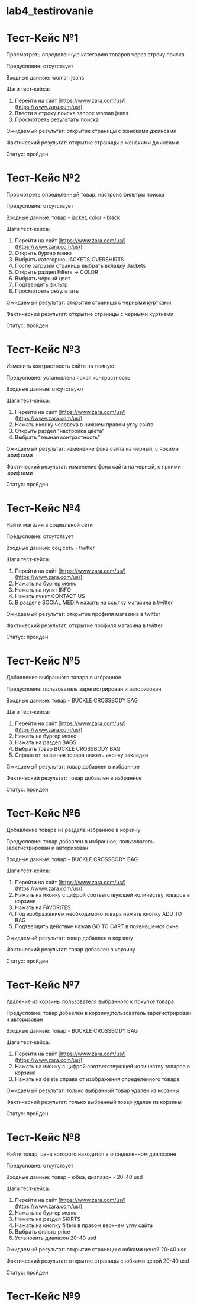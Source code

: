 # lab4_testirovanie
# Тест-Кейс №1

Просмотреть определенную категорию товаров через строку поиска

Предусловие: отсутствует

Входные данные: woman jeans

Шаги тест-кейса:
1. Перейти на сайт [https://www.zara.com/us/](https://www.zara.com/us/)
2. Ввести в строку поиска запрос woman jeans
3. Просмотреть результаты поиска

Ожидаемый результат: открытие страницы с женскими джинсами 

Фактический результат: открытие страницы с женскими джинсами

Статус: пройден

# Тест-Кейс №2

Просмотреть определенный товар, настроив фильтры поиска

Предусловие: отсутствует

Входные данные: товар - jacket, color - black

Шаги тест-кейса:
1. Перейти на сайт [https://www.zara.com/us/](https://www.zara.com/us/)
2. Открыть бургер меню
3. Выбрать категорию JACKETS|OVERSHIRTS
4. После загрузки страницы выбрать вкладку Jackets
5. Открыть раздел Filters -> COLOR
6. Выбрать черный цвет 
7. Подтвердить фильтр
8. Просмотреть результаты

Ожидаемый результат: открытие страницы с черными куртками 

Фактический результат: открытие страницы с черными куртками 

Статус: пройден

# Тест-Кейс №3

Изменить контрастность сайта на темную

Предусловие: установлена яркая контрастность

Входные данные: отсутствуют

Шаги тест-кейса:
1. Перейти на сайт [https://www.zara.com/us/](https://www.zara.com/us/)
2. Нажать иконку человека в нижнем правом углу сайта
3. Открыть раздел "настройка цвета"
4. Выбрать "темная контрастность"

Ожидаемый результат: изменение фона сайта на черный, с яркими шрифтами

Фактический результат: изменение фона сайта на черный, с яркими шрифтами

Статус: пройден

# Тест-Кейс №4

Найти магазин в социальной сети

Предусловие: отсутствует

Входные данные: соц сеть - twitter

Шаги тест-кейса:
1. Перейти на сайт [https://www.zara.com/us/](https://www.zara.com/us/)
2. Нажать на бургер меню
3. Нажать на пункт INFO
4. Нажать пункт CONTACT US
5. В разделе SOCIAL MEDIA нажать на ссылку магазина в twitter

Ожидаемый результат: открытие профиля магазина в twitter

Фактический результат: открытие профиля магазина в twitter

Статус: пройден

# Тест-Кейс №5

Добавление выбранного товара в избранное

Предусловие: пользователь зарегистрирован и авторизован 

Входные данные: товар - BUCKLE CROSSBODY BAG

Шаги тест-кейса:
1. Перейти на сайт [https://www.zara.com/us/](https://www.zara.com/us/)
2. Нажать на бургер меню
3. Нажать на раздел BAGS
4. Выбрать товар BUCKLE CROSSBODY BAG
5. Справа от названия товара нажать иконку закладки

Ожидаемый результат: товар добавлен в избранное 

Фактический результат: товар добавлен в избранное

Статус: пройден

# Тест-Кейс №6
Добавление товара из раздела избранное в корзину

Предусловие: товар добавлен в избранное; пользователь зарегистрирован и авторизован 

Входные данные: товар - BUCKLE CROSSBODY BAG

Шаги тест-кейса:
1. Перейти на сайт [https://www.zara.com/us/](https://www.zara.com/us/)
2. Нажать на иконку с цифрой соответствующей количеству товаров в корзине
3. Нажать на FAVORITES
4. Под изображением необходимого товара нажать кнопку ADD TO BAG
5. Подтвердить действие нажав GO TO CART в появившемся окне

Ожидаемый результат: товар добавлен в корзину

Фактический результат: товар добавлен в корзину

Статус: пройден

# Тест-Кейс №7
Удаление из корзины пользователя выбранного к покупке товара

Предусловие: товар добавлен в корзину;пользователь зарегистрирован и авторизован 

Входные данные: товар - BUCKLE CROSSBODY BAG

Шаги тест-кейса:
1. Перейти на сайт [https://www.zara.com/us/](https://www.zara.com/us/)
2. Нажать на иконку с цифрой соответствующей количеству товаров в корзине
3. Нажать на  delete справа от изображения определенного товара

Ожидаемый результат: только выбранный товар удален из корзины

Фактический результат: только выбранный товар удален из корзины

Статус: пройден

# Тест-Кейс №8
Найти товар, цена которого находится в определенном диапозоне

Предусловие: отсутствует

Входные данные: товар - юбка, диапазон - 20-40 usd

Шаги тест-кейса:
1. Перейти на сайт [https://www.zara.com/us/](https://www.zara.com/us/)
2. Нажать на бургер меню
3. Нажать на раздел SKIRTS
4. Нажать на кнопку filters в правом верхнем углу сайта
5. Выбрать фильтр price
6. Установить диапазон 20-40 usd

Ожидаемый результат: открытие страницы с юбками ценой 20-40 usd

Фактический результат: открытие страницы с юбками ценой 20-40 usd

Статус: пройден

# Тест-Кейс №9
